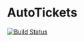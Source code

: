 # AutoTickets

[![Build Status](https://github.com/mynah22/AutoTickets/actions/workflows/go.yml/badge.svg)](https://github.com/mynah22/AutoTickets/actions/workflows/go.yml)

